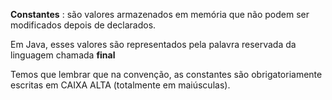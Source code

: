 **Constantes** : são valores armazenados em memória que não podem ser modificados depois de declarados.

Em Java, esses valores são representados pela palavra reservada da linguagem chamada **final**

Temos que lembrar que na convenção, as constantes são obrigatoriamente escritas em CAIXA ALTA (totalmente em maiúsculas).